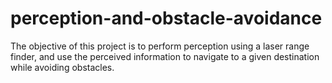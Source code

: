 # perception-and-obstacle-avoidance
The objective of this project is to perform perception using a laser range finder, and
use the perceived information to navigate to a given destination while avoiding obstacles.
